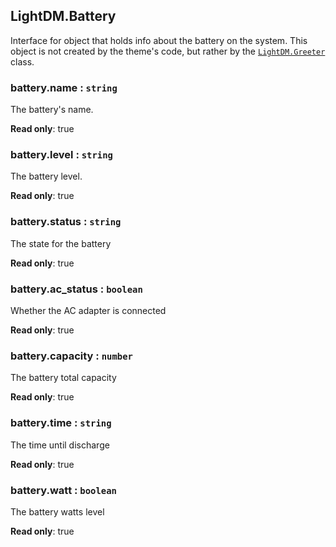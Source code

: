 <a id="LightDM_Battery"></a>

## LightDM.Battery
Interface for object that holds info about the battery on the system. This object is not created by the theme's code, but rather by the [`LightDM.Greeter`](Greeter) class.

<a id="LightDM_Battery-name"></a>

### battery.name : <code>string</code>
The battery's name.

**Read only**: true
<a id="LightDM_Battery-level"></a>

### battery.level : <code>string</code>
The battery level.

**Read only**: true
<a id="LightDM_Battery-status"></a>

### battery.status : <code>string</code>
The state for the battery

**Read only**: true
<a id="LightDM_Battery-ac_status"></a>

### battery.ac\_status : <code>boolean</code>
Whether the AC adapter is connected

**Read only**: true
<a id="LightDM_Battery-capacity"></a>

### battery.capacity : <code>number</code>
The battery total capacity

**Read only**: true
<a id="LightDM_Battery-time"></a>

### battery.time : <code>string</code>
The time until discharge

**Read only**: true
<a id="LightDM_Battery-watt"></a>

### battery.watt : <code>boolean</code>
The battery watts level

**Read only**: true
